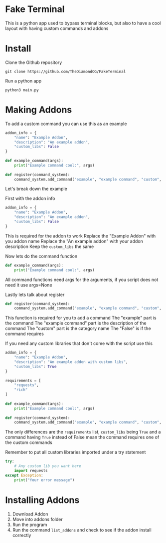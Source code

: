 # Fake Terminal
This is a python app used to bypass terminal blocks, but also to have a cool layout with having custom commands and addons

# Install
Clone the Github repository
```shell
git clone https://github.com/TheDiamondOG/FakeTerminal
```

Run a python app
```shell
python3 main.py
```

# Making Addons

To add a custom command you can use this as an example
```python
addon_info = {  
    "name": "Example Addon",  
    "description": "An example addon",  
    "custom_libs": False  
}  
  
def example_command(args):  
    print("Example command cool:", args)  
  
def register(command_system):  
    command_system.add_command("example", "example command", "custom", example_command, False)
```

Let's break down the example

First with the addon info
```python
addon_info = {  
    "name": "Example Addon",  
    "description": "An example addon",  
    "custom_libs": False  
}
```
This is required for the addon to work
Replace the "Example Addon" with you addon name
Replace the "An example addon" with your addon description
Keep the `custom_libs` the same

Now lets do the command function
```python
def example_command(args):  
    print("Example command cool:", args)  
```
All command functions need args for the arguments, if you script does not need it use args=None

Lastly lets talk about register
```python
def register(command_system):  
    command_system.add_command("example", "example command", "custom", example_command, False)
```

This function is required for you to add a command
The "example" part is the command
The "example command" part is the description of the command
The "custom" part is the category name
The "False" is if the command requires

If you need any custom libraries that don't come with the script use this
```python
addon_info = {  
    "name": "Example Addon",  
    "description": "An example addon with custom libs",  
    "custom_libs": True  
}  
  
requirements = [  
    "requests",  
    "rich"  
]  
  
def example_command(args):  
    print("Example command cool:", args)  
  
def register(command_system):  
    command_system.add_command("example", "example command", "custom", example_command, True)
```
The only differences are the `requirements` list, `custom_libs` being `True` and a command having `True` instead of False mean the command requires one of the custom commands

Remember to put all custom libraries imported under a try statement
```python
try:  
    # Any custom lib you want here  
    import requests  
except Exception:  
    print("Your error message")
```

# Installing Addons
1. Download Addon
2. Move into addons folder
3. Run the program
4. Run the command `list_addons` and check to see if the addon install correctly
